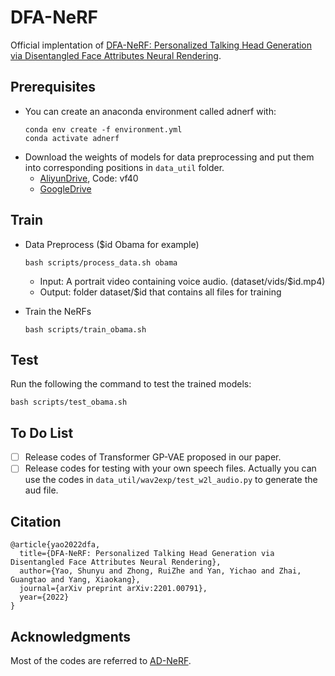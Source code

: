 # DFA-NeRF
Official implentation of [DFA-NeRF: Personalized Talking Head Generation via Disentangled Face Attributes Neural Rendering](https://zerzerzerz.github.io/DFA-NeRF/).


## Prerequisites
- You can create an anaconda environment called adnerf with:
    ```
    conda env create -f environment.yml
    conda activate adnerf
    ```
- Download the weights of models for data preprocessing and put them into corresponding positions in `data_util` folder.
    - [AliyunDrive](https://www.aliyundrive.com/s/AfvdwFom2RF), Code: vf40
    - [GoogleDrive](https://drive.google.com/drive/folders/1BHxGTi0b_A3zcTfgfavwgZE-VNts9j_E?usp=sharing)


## Train
- Data Preprocess ($id Obama for example)
    ```
    bash scripts/process_data.sh obama
    ```
    - Input: A portrait video containing voice audio. (dataset/vids/$id.mp4)
    - Output: folder dataset/$id that contains all files for training

- Train the NeRFs
   ```
   bash scripts/train_obama.sh
   ```

## Test
Run the following the command to test the trained models:
  ```
  bash scripts/test_obama.sh
  ```

## To Do List
- [ ] Release codes of Transformer GP-VAE proposed in our paper.
- [ ] Release codes for testing with your own speech files. Actually you can use the codes in `data_util/wav2exp/test_w2l_audio.py` to generate the aud file. 

## Citation
```
@article{yao2022dfa,
  title={DFA-NeRF: Personalized Talking Head Generation via Disentangled Face Attributes Neural Rendering},
  author={Yao, Shunyu and Zhong, RuiZhe and Yan, Yichao and Zhai, Guangtao and Yang, Xiaokang},
  journal={arXiv preprint arXiv:2201.00791},
  year={2022}
}
```

## Acknowledgments
Most of the codes are referred to [AD-NeRF](https://github.com/YudongGuo/AD-NeRF).